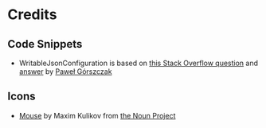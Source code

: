 # Credits

## Code Snippets

- WritableJsonConfiguration is based on [this Stack Overflow question](https://stackoverflow.com/q/57978535) and [answer](https://stackoverflow.com/a/57990271) by [Paweł Górszczak](https://stackoverflow.com/users/8576844/pawe%c5%82-g%c3%b3rszczak)

## Icons

- [Mouse](https://thenounproject.com/search/?q=mouse&i=2538461) by Maxim Kulikov from [the Noun Project](https://thenounproject.com/)
